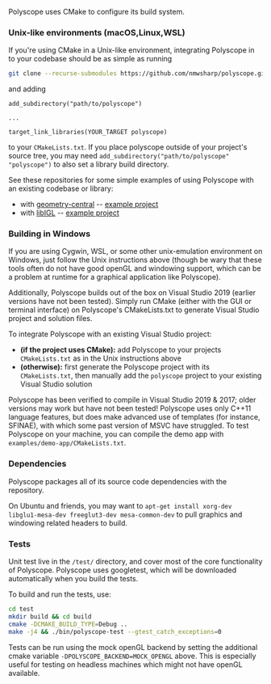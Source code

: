 Polyscope uses CMake to configure its build system. 

### Unix-like environments (macOS,Linux,WSL)

If you're using CMake in a Unix-like environment, integrating Polyscope in to your codebase should be as simple as running
```sh
git clone --recurse-submodules https://github.com/nmwsharp/polyscope.git
```
and adding
```
add_subdirectory("path/to/polyscope")

...

target_link_libraries(YOUR_TARGET polyscope)
```
to your `CMakeLists.txt`. If you place polyscope outside of your project's source tree, you may need 
`add_subdirectory("path/to/polyscope" "polyscope")` to also set a library build directory.

See these repositories for some simple examples of using Polyscope with an existing codebase or library:

- with [geometry-central](http://geometry-central.net) -- [example project](https://github.com/nmwsharp/gc-polyscope-project-template)
- with [libIGL](https://libigl.github.io/) -- [example project](https://github.com/nmwsharp/libigl-polyscope-project-template)


### Building in Windows

If you are using Cygwin, WSL, or some other unix-emulation environment on Windows, just follow the Unix instructions above (though be wary that these tools often do not have good openGL and windowing support, which can be a problem at runtime for a graphical application like Polyscope). 

Additionally, Polyscope builds out of the box on Visual Studio 2019 (earlier versions have not been tested). Simply run CMake (either with the GUI or terminal interface) on Polyscope's CMakeLists.txt to generate Visual Studio project and solution files. 

To integrate Polyscope with an existing Visual Studio project:

 - **(if the project uses CMake):** add Polyscope to your projects `CMakeLists.txt` as in the Unix instructions above
 - **(otherwise):** first generate the Polyscope project with its `CMakeLists.txt`, then manually add the `polyscope` project to your existing Visual Studio solution


Polyscope has been verified to compile in Visual Studio 2019 & 2017; older versions may work but have not been tested! Polyscope uses only C++11 language features, but does make advanced use of templates (for instance, SFINAE), with which some past version of MSVC have struggled.  To test Polyscope on your machine, you can compile the demo app with `examples/demo-app/CMakeLists.txt`.

### Dependencies

Polyscope packages all of its source code dependencies with the repository.

On Ubuntu and friends, you may want to `apt-get install xorg-dev libglu1-mesa-dev freeglut3-dev mesa-common-dev` to pull graphics and windowing related headers to build.

### Tests

Unit test live in the `/test/` directory, and cover most of the core functionality of Polyscope. Polyscope uses googletest, which will be downloaded automatically when you build the tests.

To build and run the tests, use:

```sh
cd test
mkdir build && cd build
cmake -DCMAKE_BUILD_TYPE=Debug ..
make -j4 && ./bin/polyscope-test --gtest_catch_exceptions=0
```

Tests can be run using the mock openGL backend by setting the additional cmake variable `-DPOLYSCOPE_BACKEND=MOCK_OPENGL` above. This is especially useful for testing on headless machines which might not have openGL available.
